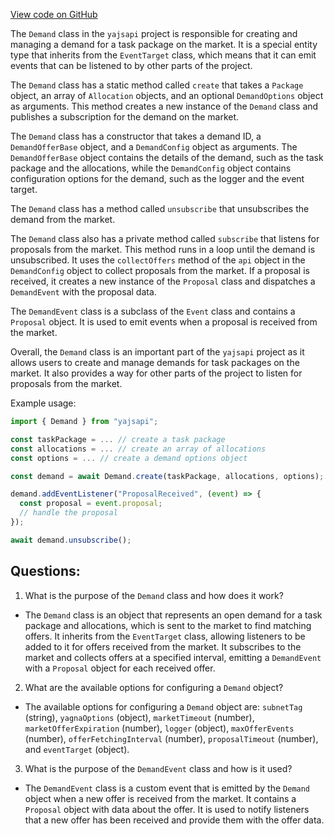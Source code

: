 [View code on GitHub](https://github.com/golemfactory/yajsapi/market/demand.ts)

The `Demand` class in the `yajsapi` project is responsible for creating and managing a demand for a task package on the market. It is a special entity type that inherits from the `EventTarget` class, which means that it can emit events that can be listened to by other parts of the project. 

The `Demand` class has a static method called `create` that takes a `Package` object, an array of `Allocation` objects, and an optional `DemandOptions` object as arguments. This method creates a new instance of the `Demand` class and publishes a subscription for the demand on the market. 

The `Demand` class has a constructor that takes a demand ID, a `DemandOfferBase` object, and a `DemandConfig` object as arguments. The `DemandOfferBase` object contains the details of the demand, such as the task package and the allocations, while the `DemandConfig` object contains configuration options for the demand, such as the logger and the event target. 

The `Demand` class has a method called `unsubscribe` that unsubscribes the demand from the market. 

The `Demand` class also has a private method called `subscribe` that listens for proposals from the market. This method runs in a loop until the demand is unsubscribed. It uses the `collectOffers` method of the `api` object in the `DemandConfig` object to collect proposals from the market. If a proposal is received, it creates a new instance of the `Proposal` class and dispatches a `DemandEvent` with the proposal data. 

The `DemandEvent` class is a subclass of the `Event` class and contains a `Proposal` object. It is used to emit events when a proposal is received from the market. 

Overall, the `Demand` class is an important part of the `yajsapi` project as it allows users to create and manage demands for task packages on the market. It also provides a way for other parts of the project to listen for proposals from the market. 

Example usage:

```javascript
import { Demand } from "yajsapi";

const taskPackage = ... // create a task package
const allocations = ... // create an array of allocations
const options = ... // create a demand options object

const demand = await Demand.create(taskPackage, allocations, options);

demand.addEventListener("ProposalReceived", (event) => {
  const proposal = event.proposal;
  // handle the proposal
});

await demand.unsubscribe();
```
## Questions: 
 1. What is the purpose of the `Demand` class and how does it work?
- The `Demand` class is an object that represents an open demand for a task package and allocations, which is sent to the market to find matching offers. It inherits from the `EventTarget` class, allowing listeners to be added to it for offers received from the market. It subscribes to the market and collects offers at a specified interval, emitting a `DemandEvent` with a `Proposal` object for each received offer.

2. What are the available options for configuring a `Demand` object?
- The available options for configuring a `Demand` object are: `subnetTag` (string), `yagnaOptions` (object), `marketTimeout` (number), `marketOfferExpiration` (number), `logger` (object), `maxOfferEvents` (number), `offerFetchingInterval` (number), `proposalTimeout` (number), and `eventTarget` (object).

3. What is the purpose of the `DemandEvent` class and how is it used?
- The `DemandEvent` class is a custom event that is emitted by the `Demand` object when a new offer is received from the market. It contains a `Proposal` object with data about the offer. It is used to notify listeners that a new offer has been received and provide them with the offer data.